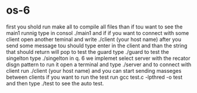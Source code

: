 # os-6
first you shold run make all to compile all files
than if tou want to see the main1 runnig type in consol ./main1 and if if you want to connect with some client open another teminal and write ./client (your host name)
after you send some message tou should type enter in the client and than the string that should return will pop
to test the guard type ./guard
to test the singelton type ./singelton
in q. 6 we implemet select server with the recator disgn pattern to run it open a terminal and type ./server and to connect with client run ./client (your host name)
and you can start sending masseges between clients
if you want to run the test run gcc test.c -lpthred -o test and then type ./test to see the auto test.
